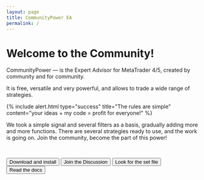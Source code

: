 ```yaml
---
layout: page
title: CommunityPower EA
permalink: /
---
```


# Welcome to the Community!

CommunityPower — is the Expert Advisor for MetaTrader 4/5, created by community and for community.

It is free, versatile and very powerful, and allows to trade a wide range of strategies.

{% include alert.html type="success" title="The rules are simple" content="your ideas + my code = profit for everyone!" %}

We took a simple signal and several filters as a basis, gradually adding more and more functions.
There are several strategies ready to use, and the work is going on. Join the community, become the part of this power!

<br/>

[<button class="btn btn-primary">Download and install</button>](quick-start-guide) [<button class="btn btn-info">Join the Discussion</button>](https://t.me/CommunityPowerNews/3)
[<button class="btn btn-warning">Look for the set file</button>](https://forum.communitypowerea.com/communities/4-strategies-and-set-files) [<button class="btn btn-danger">Read the docs</button>](docs)
